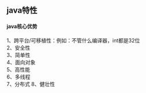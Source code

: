 ## java特性  
#### java核心优势  
1、跨平台/可移植性：例如：不管什么编译器，int都是32位  
2、安全性  
3、简单性  
4、面向对象  
5、高性能  
6、多线程  
7、分布式
8、健壮性
